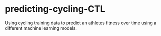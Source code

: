 # predicting-cycling-CTL
Using cycling training data to predict an athletes fitness over time using a different machine learning models.
